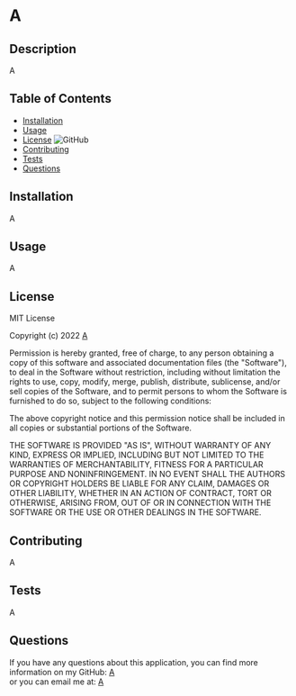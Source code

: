 # A <A>

## Description  
A

## Table of Contents 
- [Installation](#installation)
- [Usage](#usage)
- [License](#license) ![GitHub](https://img.shields.io/github/license/bdibil/README-Generator?style=plastic)
- [Contributing](#contributing)
- [Tests](#Tests)
- [Questions](#Questions)

## Installation
A

## Usage    
A

## License 
MIT License

Copyright (c)  2022   [A](https://github.com/A)

Permission is hereby granted, free of charge, to any person obtaining a copy
of this software and associated documentation files (the "Software"), to deal
in the Software without restriction, including without limitation the rights
to use, copy, modify, merge, publish, distribute, sublicense, and/or sell
copies of the Software, and to permit persons to whom the Software is
furnished to do so, subject to the following conditions:

The above copyright notice and this permission notice shall be included in all
copies or substantial portions of the Software.

THE SOFTWARE IS PROVIDED "AS IS", WITHOUT WARRANTY OF ANY KIND, EXPRESS OR
IMPLIED, INCLUDING BUT NOT LIMITED TO THE WARRANTIES OF MERCHANTABILITY,
FITNESS FOR A PARTICULAR PURPOSE AND NONINFRINGEMENT. IN NO EVENT SHALL THE
AUTHORS OR COPYRIGHT HOLDERS BE LIABLE FOR ANY CLAIM, DAMAGES OR OTHER
LIABILITY, WHETHER IN AN ACTION OF CONTRACT, TORT OR OTHERWISE, ARISING FROM,
OUT OF OR IN CONNECTION WITH THE SOFTWARE OR THE USE OR OTHER DEALINGS IN THE
SOFTWARE.

## Contributing  
A

## Tests     
A


## Questions 
If you have any questions about this application, 
you can find more information on my GitHub: [A](https://github.com/A)  
or you can email me at: [A](mailto:A)  

